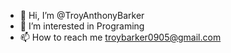 - 👋 Hi, I’m @TroyAnthonyBarker
- 👀 I’m interested in Programing
- 📫 How to reach me troybarker0905@gmail.com
<!---
TroyAnthonyBarker/TroyAnthonyBarker is a ✨ special ✨ repository because its `README.md` (this file) appears on your GitHub profile.
You can click the Preview link to take a look at your changes.
--->
